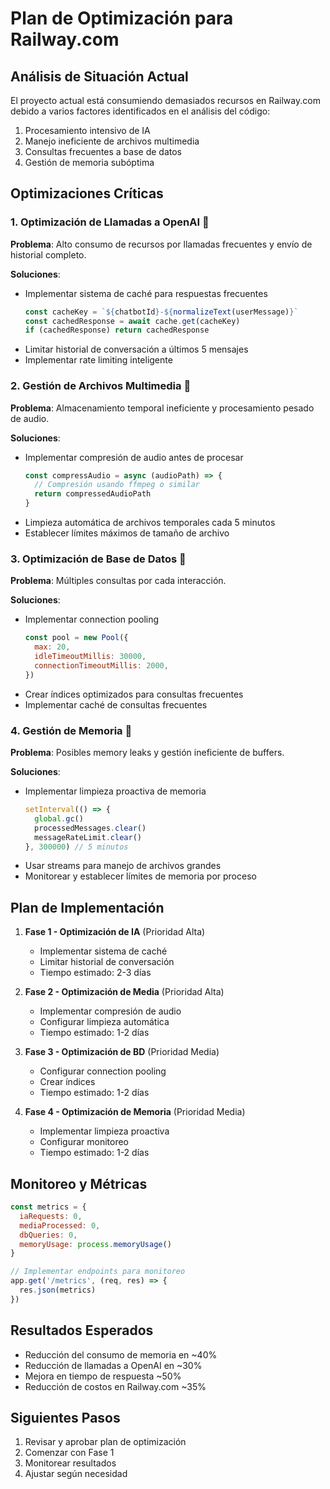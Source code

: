 # Plan de Optimización para Railway.com

## Análisis de Situación Actual

El proyecto actual está consumiendo demasiados recursos en Railway.com debido a varios factores identificados en el análisis del código:

1. Procesamiento intensivo de IA
2. Manejo ineficiente de archivos multimedia
3. Consultas frecuentes a base de datos
4. Gestión de memoria subóptima

## Optimizaciones Críticas

### 1. Optimización de Llamadas a OpenAI 🤖
**Problema**: Alto consumo de recursos por llamadas frecuentes y envío de historial completo.

**Soluciones**:
- Implementar sistema de caché para respuestas frecuentes
  ```javascript
  const cacheKey = `${chatbotId}-${normalizeText(userMessage)}`
  const cachedResponse = await cache.get(cacheKey)
  if (cachedResponse) return cachedResponse
  ```
- Limitar historial de conversación a últimos 5 mensajes
- Implementar rate limiting inteligente

### 2. Gestión de Archivos Multimedia 📁
**Problema**: Almacenamiento temporal ineficiente y procesamiento pesado de audio.

**Soluciones**:
- Implementar compresión de audio antes de procesar
  ```javascript
  const compressAudio = async (audioPath) => {
    // Compresión usando ffmpeg o similar
    return compressedAudioPath
  }
  ```
- Limpieza automática de archivos temporales cada 5 minutos
- Establecer límites máximos de tamaño de archivo

### 3. Optimización de Base de Datos 💾
**Problema**: Múltiples consultas por cada interacción.

**Soluciones**:
- Implementar connection pooling
  ```javascript
  const pool = new Pool({
    max: 20,
    idleTimeoutMillis: 30000,
    connectionTimeoutMillis: 2000,
  })
  ```
- Crear índices optimizados para consultas frecuentes
- Implementar caché de consultas frecuentes

### 4. Gestión de Memoria 🧮
**Problema**: Posibles memory leaks y gestión ineficiente de buffers.

**Soluciones**:
- Implementar limpieza proactiva de memoria
  ```javascript
  setInterval(() => {
    global.gc()
    processedMessages.clear()
    messageRateLimit.clear()
  }, 300000) // 5 minutos
  ```
- Usar streams para manejo de archivos grandes
- Monitorear y establecer límites de memoria por proceso

## Plan de Implementación

1. **Fase 1 - Optimización de IA** (Prioridad Alta)
   - Implementar sistema de caché
   - Limitar historial de conversación
   - Tiempo estimado: 2-3 días

2. **Fase 2 - Optimización de Media** (Prioridad Alta)
   - Implementar compresión de audio
   - Configurar limpieza automática
   - Tiempo estimado: 1-2 días

3. **Fase 3 - Optimización de BD** (Prioridad Media)
   - Configurar connection pooling
   - Crear índices
   - Tiempo estimado: 1-2 días

4. **Fase 4 - Optimización de Memoria** (Prioridad Media)
   - Implementar limpieza proactiva
   - Configurar monitoreo
   - Tiempo estimado: 1-2 días

## Monitoreo y Métricas

```javascript
const metrics = {
  iaRequests: 0,
  mediaProcessed: 0,
  dbQueries: 0,
  memoryUsage: process.memoryUsage()
}

// Implementar endpoints para monitoreo
app.get('/metrics', (req, res) => {
  res.json(metrics)
})
```

## Resultados Esperados

- Reducción del consumo de memoria en ~40%
- Reducción de llamadas a OpenAI en ~30%
- Mejora en tiempo de respuesta ~50%
- Reducción de costos en Railway.com ~35%

## Siguientes Pasos

1. Revisar y aprobar plan de optimización
2. Comenzar con Fase 1
3. Monitorear resultados
4. Ajustar según necesidad